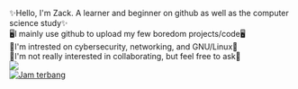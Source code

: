 ✨Hello, I'm Zack. A learner and beginner on github as well as the computer science study✨  
🖥️I mainly use github to upload my few boredom projects/code🖥️  
🗿I'm intrested on cybersecurity, networking, and GNU/Linux🗿  
🤖I'm not really interested in collaborating, but feel free to ask🤖  
<a href="https://www.codewars.com/users/Zack2/badges/small"><img src="https://www.codewars.com/users/Zack2/badges/small">  
![Jam terbang](https://raw.githubusercontent.com/ZackMvP/ZackMvP/blob/main/ModeJamTerbang.gif)

<!---
ZackMvP/ZackMvP is a ✨ special ✨ repository because its `README.md` (this file) appears on your GitHub profile.
You can click the Preview link to take a look at your changes.
--->
